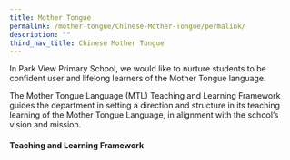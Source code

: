 ```yaml
---
title: Mother Tongue
permalink: /mother-tongue/Chinese-Mother-Tongue/permalink/
description: ""
third_nav_title: Chinese Mother Tongue
---
```

In Park View Primary School, we would like to nurture students to be confident user and lifelong learners of the Mother Tongue language.

The Mother Tongue Language (MTL) Teaching and Learning Framework guides the department in setting a direction and structure in its teaching learning of the Mother Tongue Language, in alignment with the school’s vision and mission.

#### Teaching and Learning Framework